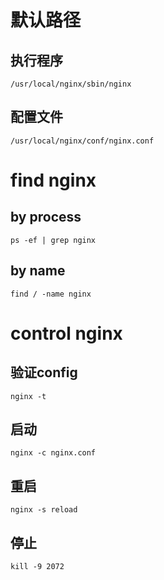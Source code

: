 # 默认路径
## 执行程序
    /usr/local/nginx/sbin/nginx
## 配置文件
    /usr/local/nginx/conf/nginx.conf
# find nginx
## by process
`ps -ef | grep nginx`
## by name
`find / -name nginx`
# control nginx
## 验证config
`nginx -t`
## 启动
`nginx -c nginx.conf`
## 重启
`nginx -s reload`
## 停止
`kill -9 2072`

